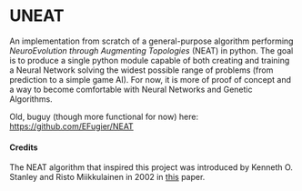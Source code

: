 # UNEAT
An implementation from scratch of a general-purpose algorithm performing *NeuroEvolution through Augmenting Topologies* (NEAT) in python. The goal is to produce a single python module capable of both creating and training a Neural Network solving the widest possible range of problems (from prediction to a simple game AI). For now, it is more of proof of concept and a way to become comfortable with Neural Networks and Genetic Algorithms.

Old, buguy (though more functional for now) here: https://github.com/EFugier/NEAT

#### Credits
The NEAT algorithm that inspired this project was introduced by Kenneth O. Stanley and Risto Miikkulainen in 2002 in [this](http://nn.cs.utexas.edu/downloads/papers/stanley.ec02.pdf) paper.

